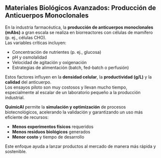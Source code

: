 ## Materiales Biológicos Avanzados: Producción de Anticuerpos Monoclonales

En la industria farmacéutica, la **producción de anticuerpos monoclonales (mAbs)** a gran escala se realiza en biorreactores con células de mamífero (p. ej., células CHO).  
Las variables críticas incluyen:

- Concentración de nutrientes (p. ej., glucosa)
- pH y osmolalidad
- Velocidad de agitación y oxigenación
- Estrategias de alimentación (batch, fed-batch o perfusión)

Estos factores influyen en la **densidad celular**, la **productividad (g/L)** y la **calidad** del anticuerpo.  
Los ensayos piloto son muy costosos y llevan mucho tiempo, especialmente al escalar de un laboratorio pequeño a la producción industrial.

**QuimicAI** permite la **simulación y optimización** de procesos biotecnológicos, acelerando la validación y garantizando un uso más eficiente de recursos:

- **Menos experimentos físicos** requeridos
- **Menos residuos biológicos** generados
- **Menor costo** y tiempo de desarrollo

Este enfoque ayuda a lanzar productos al mercado de manera más rápida y sostenible.
